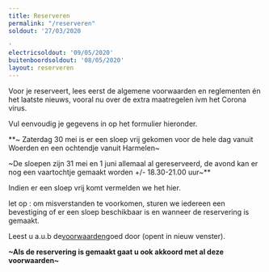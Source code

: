 ```yaml
---
title: Reserveren
permalink: "/reserveren"
soldout: '27/03/2020

'
electricsoldout: '09/05/2020'
buitenboordsoldout: '08/05/2020'
layout: reserveren
---
```


Voor je reserveert, lees eerst de algemene voorwaarden en reglementen én het laatste nieuws, vooral nu over de extra maatregelen ivm het Corona virus. 

Vul eenvoudig je gegevens in op het formulier hieronder. 

**~ Zaterdag 30 mei is er een sloep vrij gekomen voor de hele dag vanuit Woerden en een ochtendje vanuit Harmelen~


~De sloepen zijn 31 mei en 1 juni  allemaal al gereserveerd, de avond kan er nog een vaartochtje gemaakt worden +/- 18.30-21.00 uur~**

Indien er een sloep vrij komt vermelden we het hier.

let op : om misverstanden te voorkomen, sturen we iedereen een bevestiging of er een sloep beschikbaar is en wanneer de reservering is gemaakt.

Leest u a.u.b de[voorwaarden](http://descheepsjongens.nl/voorwaarden)goed door (opent in nieuw venster).

**~Als de reservering is gemaakt gaat u ook akkoord met al deze voorwaarden~**